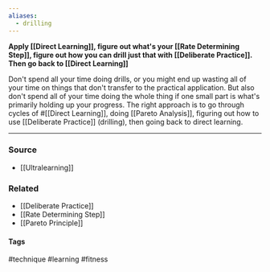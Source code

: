 ```yaml
---
aliases:
  - drilling
---
```


**Apply [[Direct Learning]], figure out what's your [[Rate Determining Step]], figure out how you can drill just that with [[Deliberate Practice]]. Then go back to [[Direct Learning]]**

Don't spend all your time doing drills, or you might end up wasting all of your time on things that don't transfer to the practical application. But also don't spend all of your time doing the whole thing if one small part is what's primarily holding up your progress. The right approach is to go through cycles of #[[Direct Learning]], doing [[Pareto Analysis]], figuring out how to use [[Deliberate Practice]] (drilling), then going back to direct learning. 

---
### Source
- [[Ultralearning]]

### Related
- [[Deliberate Practice]]
- [[Rate Determining Step]]
- [[Pareto Principle]]

#### Tags
#technique #learning #fitness 